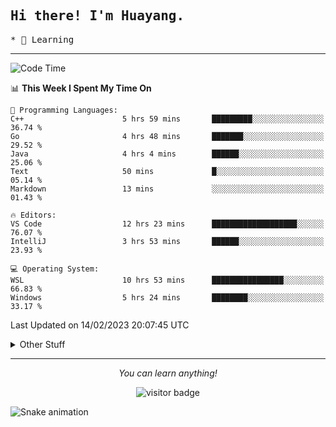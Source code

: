 <h2>
    <samp>Hi there! I'm Huayang.</samp>
</h2>
<p>
    <samp>
        * 🧐 Learning
    </samp>
</p>



<hr>


<!--START_SECTION:waka-->
![Code Time](http://img.shields.io/badge/Code%20Time-432%20hrs%2028%20mins-blue)

📊 **This Week I Spent My Time On** 

```text
💬 Programming Languages: 
C++                      5 hrs 59 mins       █████████░░░░░░░░░░░░░░░░   36.74 % 
Go                       4 hrs 48 mins       ███████░░░░░░░░░░░░░░░░░░   29.52 % 
Java                     4 hrs 4 mins        ██████░░░░░░░░░░░░░░░░░░░   25.06 % 
Text                     50 mins             █░░░░░░░░░░░░░░░░░░░░░░░░   05.14 % 
Markdown                 13 mins             ░░░░░░░░░░░░░░░░░░░░░░░░░   01.43 % 

🔥 Editors: 
VS Code                  12 hrs 23 mins      ███████████████████░░░░░░   76.07 % 
IntelliJ                 3 hrs 53 mins       ██████░░░░░░░░░░░░░░░░░░░   23.93 % 

💻 Operating System: 
WSL                      10 hrs 53 mins      ████████████████░░░░░░░░░   66.83 % 
Windows                  5 hrs 24 mins       ████████░░░░░░░░░░░░░░░░░   33.17 % 

```


 Last Updated on 14/02/2023 20:07:45 UTC
<!--END_SECTION:waka-->


<details>
  <summary>Other Stuff</summary>
  <br />
<!--   
  <p align="left">
    <img height="180em" src="https://github-readme-streak-stats.herokuapp.com/?user=GuillaumeFalourd" />
    
  </p> -->

  * 🏆 Some GitHub statistical reports:
  
  <img width="100%" src="https://github-profile-trophy.vercel.app/?username=xmchxup&column=7">
  <p align="left">  
    <img height="180em" src="https://github-readme-stats.vercel.app/api?username=xmchxup&hide_border=true&show_icons=true&include_all_commits=true&bg_color=0,EC6C6C,FFD479,FFFC79,73FA79&theme=graywhite&locale=en" />
    <img height="180em" src="https://github-readme-stats.vercel.app/api/top-langs/?username=xmchxup&hide=css,scss,html&langs_count=8&hide_border=true&layout=compact&bg_color=0,73FA79,73FDFF,D783FF&theme=graywhite&locale=en" />
  </p>
  
  <img width="100%" src="https://github-profile-summary-cards.vercel.app/api/cards/profile-details?username=xmchxup&theme=github" />
 
</a>
</details>
<hr>
<p align="center">
    <i>You can learn anything!</i>
    <p align="center">
        <img src="https://visitor-badge.laobi.icu/badge?page_id=xmchxup" alt="visitor badge"/>       
    </p>
</p>

![Snake animation](https://github.com/XmchxUp/XmchxUp/blob/output/github-contribution-grid-snake.gif)


